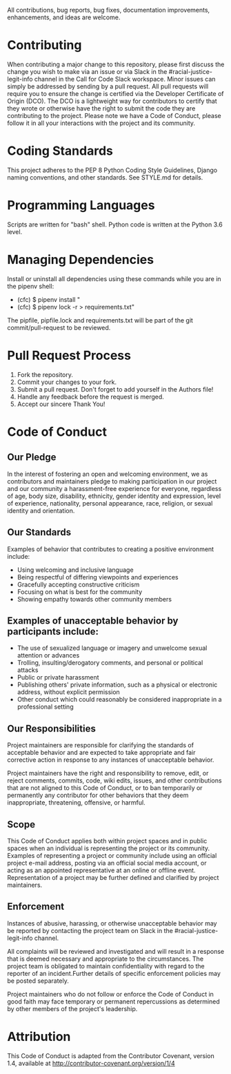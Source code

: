 All contributions, bug reports, bug fixes, documentation improvements, enhancements, and ideas are welcome.

Contributing
============
When contributing a major change to this repository, please first discuss the change you wish to make via an issue or via Slack in the #racial-justice-legit-info channel in the Call for Code Slack workspace. Minor issues can simply be addressed by sending by a pull request. All pull requests will require you to ensure the change is certified via the Developer Certificate of Origin (DCO). The DCO is a lightweight way for contributors to certify that they wrote or otherwise have the right to submit the code they are contributing to the project. Please note we have a Code of Conduct, please follow it in all your interactions with the project and its community.

Coding Standards
================
This project adheres to the PEP 8 Python Coding Style Guidelines, Django naming conventions, and other standards. See STYLE.md for details.

Programming Languages
=====================
Scripts are written for "bash" shell. Python code is written at the Python 3.6 level.

Managing Dependencies
=====================
Install or uninstall all dependencies using these commands while you are in the pipenv shell:

 * (cfc) $ pipenv install <program>"
 * (cfc) $ pipenv lock -r > requirements.txt"
  
The pipfile, pipfile.lock and requirements.txt will be part of the git commit/pull-request to be reviewed.

Pull Request Process
====================  
 1. Fork the repository.  
 2. Commit your changes to your fork.  
 3. Submit a pull request. Don't forget to add yourself in the Authors file!  
 4. Handle any feedback before the request is merged.  
 5. Accept our sincere Thank You!
  
# Code of Conduct
 ## Our Pledge
In the interest of fostering an open and welcoming environment, we as contributors and maintainers pledge to making participation in our project and our community a harassment-free experience for everyone, regardless of age, body size, disability, ethnicity, gender identity and expression, level of experience, nationality, personal appearance, race, religion, or sexual identity and orientation.

 ## Our Standards
Examples of behavior that contributes to creating a positive environment include:

 * Using welcoming and inclusive language
 * Being respectful of differing viewpoints and experiences
 * Gracefully accepting constructive criticism
 * Focusing on what is best for the community
 * Showing empathy towards other community members
  
## Examples of unacceptable behavior by participants include:

 * The use of sexualized language or imagery and unwelcome sexual attention or advances
 * Trolling, insulting/derogatory comments, and personal or political attacks
 * Public or private harassment
 * Publishing others' private information, such as a physical or electronic address, without explicit permission
 * Other conduct which could reasonably be considered inappropriate in a professional setting
  
 ## Our Responsibilities

Project maintainers are responsible for clarifying the standards of acceptable behavior and are expected to take appropriate and fair corrective action in response to any instances of unacceptable behavior.

Project maintainers have the right and responsibility to remove, edit, or reject comments, commits, code, wiki edits, issues, and other contributions that are not aligned to this Code of Conduct, or to ban temporarily or permanently any contributor for other behaviors that they deem inappropriate, threatening, offensive, or harmful.

 ## Scope

This Code of Conduct applies both within project spaces and in public spaces when an individual is representing the project or its community. Examples of representing a project or community include using an official project e-mail address, posting via an official social media account, or acting as an appointed representative at an online or offline event. Representation of a project may be further defined and clarified by project maintainers.

 ## Enforcement

Instances of abusive, harassing, or otherwise unacceptable behavior may be reported by contacting the project team on Slack in the #racial-justice-legit-info channel.

All complaints will be reviewed and investigated and will result in a response that is deemed necessary and appropriate to the circumstances. The project team is obligated to maintain confidentiality with regard to the reporter of an incident.Further details of specific enforcement policies may be posted separately.

Project maintainers who do not follow or enforce the Code of Conduct in good faith may face temporary or permanent repercussions as determined by other members of the project's leadership.

Attribution
===========
This Code of Conduct is adapted from the Contributor Covenant, version 1.4, available at http://contributor-covenant.org/version/1/4
